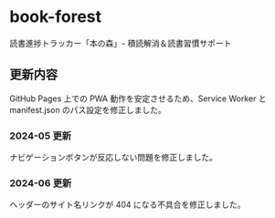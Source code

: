 # book-forest
読書進捗トラッカー「本の森」- 積読解消＆読書習慣サポート

## 更新内容
GitHub Pages 上での PWA 動作を安定させるため、Service Worker と manifest.json のパス設定を修正しました。

### 2024-05 更新
ナビゲーションボタンが反応しない問題を修正しました。

### 2024-06 更新
ヘッダーのサイト名リンクが 404 になる不具合を修正しました。
